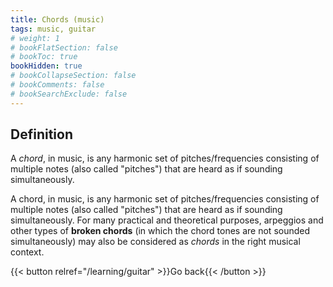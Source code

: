 ```yaml
---
title: Chords (music)
tags: music, guitar
# weight: 1
# bookFlatSection: false
# bookToc: true
bookHidden: true
# bookCollapseSection: false
# bookComments: false
# bookSearchExclude: false
---
```


## Definition

A *chord*, in music, is any harmonic set of pitches/frequencies consisting of multiple notes (also called "pitches") that are heard as if sounding simultaneously.

A chord, in music, is any harmonic set of pitches/frequencies consisting of multiple notes (also called "pitches") that are heard as if sounding simultaneously. For many practical and theoretical purposes, arpeggios and other types of **broken chords** (in which the chord tones are not sounded simultaneously) may also be considered as *chords* in the right musical context.

{{< button relref="/learning/guitar" >}}Go back{{< /button >}}
